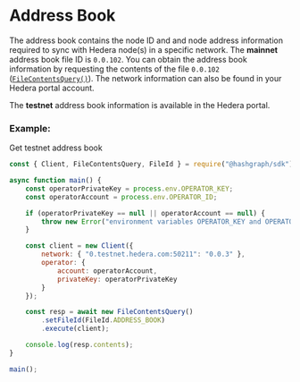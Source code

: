 # Address Book

The address book contains the node ID and and node address information required to sync with Hedera node\(s\) in a specific network.  The **mainnet** address book file ID is `0.0.102`. You can obtain the address book information by requesting the contents of the file `0.0.102` \([`FileContentsQuery()`]()\). The network information can also be found in your Hedera portal account.

The **testnet** address book information is available in the Hedera portal. 

### Example:

Get testnet address book

```javascript
const { Client, FileContentsQuery, FileId } = require("@hashgraph/sdk");

async function main() {
    const operatorPrivateKey = process.env.OPERATOR_KEY;
    const operatorAccount = process.env.OPERATOR_ID;

    if (operatorPrivateKey == null || operatorAccount == null) {
        throw new Error("environment variables OPERATOR_KEY and OPERATOR_ID must be present");
    }

    const client = new Client({
        network: { "0.testnet.hedera.com:50211": "0.0.3" },
        operator: {
            account: operatorAccount,
            privateKey: operatorPrivateKey
        }
    });

    const resp = await new FileContentsQuery()
        .setFileId(FileId.ADDRESS_BOOK)
        .execute(client);

    console.log(resp.contents);
}

main();
```


